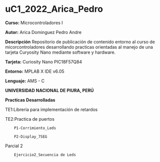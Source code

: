# uC1_2022_Arica_Pedro

**Curso:** Microcontroladores I

**Autor:** Arica Dominguez Pedro Andre

**Descripción** Repositorio de publicación de contenido entorno al curso de micorcontroladores
                desarrollando practicas orientadas al manejo de una tarjeta Curyosity Nano
                mediante software y hardware. 

**Tarjeta:** Curiosity Nano PIC18F57Q84

**Entorno:** MPLAB X IDE v6.05

**Lenguaje:** AMS - C

**UNIVERSIDAD NACIONAL DE PIURA, PERÚ**

**Practicas Desarrolladas** 

TE1:Librería para implementación de retardos

TE2:Practica de puertos

        P1-Corrimiento_Leds
        
        P2-Display_7SEG

Parcial 2

        Ejercicio2_Secuencia de Leds
        
       

